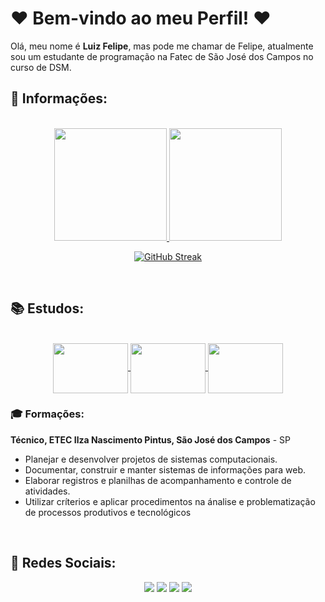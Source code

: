 # ❤️ Bem-vindo ao meu Perfil! ❤️

Olá, meu nome é **Luiz Felipe**, mas pode me chamar de Felipe, atualmente sou um estudante de programação na Fatec de São José dos Campos no curso de DSM.

## 📝 Informações:

<div align="center">

<br>

  <a href="https://github.com/felipe-sant">
    <img height="180em" src="https://github-readme-stats.vercel.app/api?username=felipe-sant&show_icons=true&theme=radical&include_all_commits=true&count_private=true"/>
    <img height="180em" src="https://github-readme-stats.vercel.app/api/top-langs/?username=felipe-sant&layout=compact&langs_count=16&theme=radical"/>
  </a>
  
  [![GitHub Streak](http://github-readme-streak-stats.herokuapp.com?user=felipe-sant&theme=radical)](https://git.io/streak-stats)
</div>

<br>

## 📚 Estudos:

<div align="center"><br>
  <a href="https://www.w3schools.com/html/" target="_blank">
    <img align="center"  width=120 height=80 src="https://cdn.jsdelivr.net/gh/devicons/devicon/icons/html5/html5-original.svg" /> 
  </a>
  <a href="https://www.w3schools.com/css/" target="_blank">
    <img align="center" width=120 height=80 src="https://cdn.jsdelivr.net/gh/devicons/devicon/icons/css3/css3-original.svg" /> 
  </a>
  <a href="https://www.w3schools.com/python/" target="_blank">
    <img align="center" width=120 height=80 src="https://cdn.jsdelivr.net/gh/devicons/devicon/icons/python/python-original.svg"/>
  </a>
</div>

### 🎓 Formações:

**Técnico, ETEC Ilza Nascimento Pintus, São José dos Campos** - SP

- Planejar e desenvolver projetos de sistemas computacionais.
- Documentar, construir e manter sistemas de informações para web.
- Elaborar registros e planilhas de acompanhamento e controle de atividades.
- Utilizar críterios e aplicar procedimentos na ánalise e problematização de processos produtivos e tecnológicos

<br>

## 🔗 Redes Sociais:

<div align="center">
    <a href=""><img src="https://img.shields.io/badge/Gmail-D14836?style=for-the-badge&logo=gmail&logoColor=white" /></a>
    <a href=""><img src="https://img.shields.io/badge/Instagram-E4405F?style=for-the-badge&logo=instagram&logoColor=white" /></a>
    <a href=""><img src="https://img.shields.io/badge/Twitter-1DA1F2?style=for-the-badge&logo=twitter&logoColor=white" /></a>
    <a href=""><img src="https://img.shields.io/badge/YouTube-FF0000?style=for-the-badge&logo=youtube&logoColor=white" /></a>
</div>
